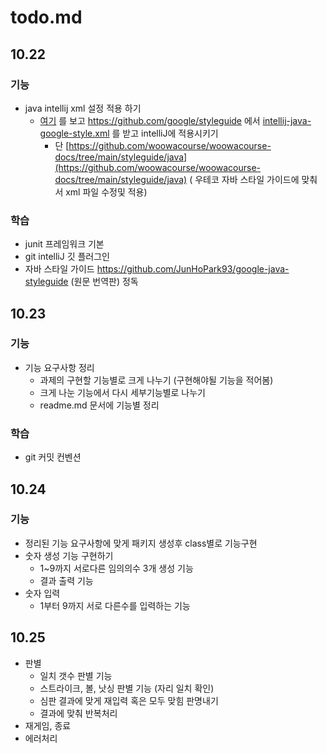 # todo.md

## 10.22

### 기능

- java intellij xml 설정 적용 하기
    - [여기](https://velog.io/@injoon2019/IntelliJ%EC%97%90-Google-Java-Style-Guide-%EC%A0%81%EC%9A%A9%ED%95%98%EA%B8%B0)
      를 보고 https://github.com/google/styleguide
      에서 [intellij-java-google-style.xml](https://github.com/google/styleguide/blob/gh-pages/intellij-java-google-style.xml)
      를 받고 intelliJ에 적용시키기
        - 단 [https://github.com/woowacourse/woowacourse-docs/tree/main/styleguide/java](https://github.com/woowacourse/woowacourse-docs/tree/main/styleguide/java) (
        우테코 자바 스타일 가이드에 맞춰서 xml 파일 수정및 적용)

### 학습

- junit 프레임워크 기본
- git intelliJ 깃 플러그인
- 자바 스타일 가이드 https://github.com/JunHoPark93/google-java-styleguide (원문 번역판) 정독

## 10.23

### 기능

- 기능 요구사항 정리
    - 과제의 구현할 기능별로 크게 나누기 (구현해야될 기능을 적어봄)
    - 크게 나눈 기능에서 다시 세부기능별로 나누기
    - readme.md 문서에 기능별 정리

### 학습

- git 커밋 컨벤션 

## 10.24

### 기능

- 정리된 기능 요구사항에 맞게 패키지 생성후 class별로 기능구현 
- 숫자 생성 기능 구현하기
  - 1~9까지 서로다른 임의의수 3개 생성 기능
  - 결과 출력 기능
- 숫자 입력
  - 1부터 9까지 서로 다른수를 입력하는 기능 


## 10.25

- 판별
    - 일치 갯수 판별 기능
    - 스트라이크, 볼, 낫싱 판별 기능 (자리 일치 확인)
    - 심판 결과에 맞게 재입력 혹은 모두 맞힘 판명내기 
    - 결과에 맞춰 반복처리
- 재게임, 종료
- 에러처리